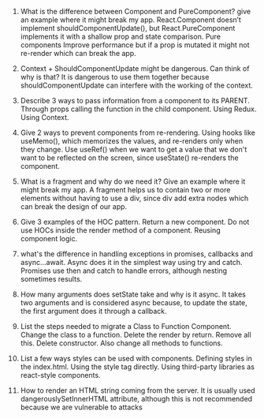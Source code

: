 1. What is the difference between Component and PureComponent? give an example where it might break my app.
React.Component doesn’t implement shouldComponentUpdate(), but React.PureComponent implements it with a shallow prop and state comparison.
Pure components Improve performance but if a prop is mutated it might not re-render which can break the app.

2. Context + ShouldComponentUpdate might be dangerous. Can think of why is that?
It is dangerous to use them together because shouldComponentUpdate can interfere with the working of the context.

3. Describe 3 ways to pass information from a component to its PARENT.
Through props calling the function in the child component.
Using Redux.
Using Context.

4. Give 2 ways to prevent components from re-rendering.
Using hooks like useMemo(), which memorizes the values, and re-renders only when they change.
Use useRef() when we want to get a value that we don't want to be reflected on the screen, since useState() re-renders the component.

5. What is a fragment and why do we need it? Give an example where it might break my app.
A fragment helps us to contain two or more elements without having to use a div, since div add extra nodes which can break the design of our app.

6. Give 3 examples of the HOC pattern.
Return a new component.
Do not use HOCs inside the render method of a component.
Reusing component logic.

7. what's the difference in handling exceptions in promises, callbacks and async...await.
Async does it in the simplest way using try and catch.
Promises use then and catch to handle errors, although nesting sometimes results.

8. How many arguments does setState take and why is it async.
It takes two arguments and is considered async because, to update the state, the first argument does it through a callback.

9. List the steps needed to migrate a Class to Function Component.
Change the class to a function.
Delete the render by return.
Remove all this.
Delete constructor.
Also change all methods to functions.

10. List a few ways styles can be used with components.
Defining styles in the index.html.
Using the style tag directly.
Using third-party libraries as react-style components.

11. How to render an HTML string coming from the server.
It is usually used dangerouslySetInnerHTML attribute, although this is not recommended because we are vulnerable to attacks

